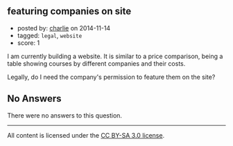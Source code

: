 ## featuring companies on site

- posted by: [charlie](https://stackexchange.com/users/5332480/charlie) on 2014-11-14
- tagged: `legal`, `website`
- score: 1

I am currently building a website. It is similar to a price comparison, being a table showing courses by different companies and their costs. 

Legally, do I need the company's permission to feature them on the site? 


## No Answers

There were no answers to this question.


---

All content is licensed under the [CC BY-SA 3.0 license](https://creativecommons.org/licenses/by-sa/3.0/).
